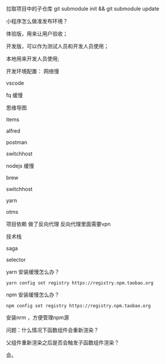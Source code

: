 拉取项目中的子仓库  git submodule init && git submodule update

 



小程序怎么做准发布环境？ 

体验版，用来让用户验收；

开发版，可以作为测试人员和开发人员使用；

本地用来开发人员使用;



 

开发环境配置： 网络慢

vscode 

fq   缓慢

思维导图

items

alfred

postman

switchhost

nodejs 缓慢

brew

switchhost

yarn





otms 

项目依赖 做了反向代理  反向代理里面需要vpn

技术栈

saga

selector



yarn 安装缓慢怎么办？

```
yarn config set registry https://registry.npm.taobao.org
```

npm 安装缓慢怎么办？

```
npm config set registry https://registry.npm.taobao.org
```

安装nrm ，方便管理npm源

问题：什么情况下函数组件会重新渲染？

父组件重新渲染之后是否会触发子函数组件渲染？

会。



